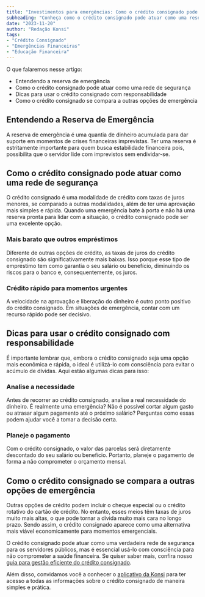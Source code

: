 ```yaml
---
title: "Investimentos para emergências: Como o crédito consignado pode ser sua rede de segurança"
subheading: "Conheça como o crédito consignado pode atuar como uma reserva financeira de emergência para os servidores públicos - e por que isso importa"
date: "2023-11-20"
author: "Redação Konsi"
tags:
- "Crédito Consignado"
- "Emergências Financeiras"
- "Educação Financeira"
---
```


O que falaremos nesse artigo:

* Entendendo a reserva de emergência
* Como o crédito consignado pode atuar como uma rede de segurança
* Dicas para usar o crédito consignado com responsabilidade
* Como o crédito consignado se compara a outras opções de emergência


## Entendendo a Reserva de Emergência

A reserva de emergência é uma quantia de dinheiro acumulada para dar suporte em momentos de crises financeiras imprevistas. Ter uma reserva é estritamente importante para quem busca estabilidade financeira pois, possibilita que o servidor lide com imprevistos sem endividar-se. 

## Como o crédito consignado pode atuar como uma rede de segurança

O crédito consignado é uma modalidade de crédito com taxas de juros menores, se comparado a outras modalidades, além de ter uma aprovação mais simples e rápida. Quando uma emergência bate à porta e não há uma reserva pronta para lidar com a situação, o crédito consignado pode ser uma excelente opção. 

### Mais barato que outros empréstimos

Diferente de outras opções de crédito, as taxas de juros do crédito consignado são significativamente mais baixas. Isso porque esse tipo de empréstimo tem como garantia o seu salário ou benefício, diminuindo os riscos para o banco e, consequentemente, os juros.

### Crédito rápido para momentos urgentes

A velocidade na aprovação e liberação do dinheiro é outro ponto positivo do crédito consignado. Em situações de emergência, contar com um recurso rápido pode ser decisivo.

## Dicas para usar o crédito consignado com responsabilidade 

É importante lembrar que, embora o crédito consignado seja uma opção mais econômica e rápida, o ideal é utilizá-lo com consciência para evitar o acúmulo de dívidas. Aqui estão algumas dicas para isso:

### Analise a necessidade

Antes de recorrer ao crédito consignado, analise a real necessidade do dinheiro. É realmente uma emergência? Não é possível cortar algum gasto ou atrasar algum pagamento até o próximo salário? Perguntas como essas podem ajudar você a tomar a decisão certa.

### Planeje o pagamento

Com o crédito consignado, o valor das parcelas será diretamente descontado do seu salário ou benefício. Portanto, planeje o pagamento de forma a não comprometer o orçamento mensal.

## Como o crédito consignado se compara a outras opções de emergência

Outras opções de crédito podem incluir o cheque especial ou o crédito rotativo do cartão de crédito. No entanto, esses meios têm taxas de juros muito mais altas, o que pode tornar a dívida muito mais cara no longo prazo. Sendo assim, o crédito consignado aparece como uma alternativa mais viável economicamente para momentos emergenciais.

O crédito consignado pode atuar como uma verdadeira rede de segurança para os servidores públicos, mas é essencial usá-lo com consciência para não comprometer a saúde financeira. Se quiser saber mais, confira nosso [guia para gestão eficiente do crédito consignado](guia-para-gestao-eficiente-do-credito-consignado.md). 

Além disso, convidamos você a conhecer o [aplicativo da Konsi](http://konsi.com.br) para ter acesso a todas as informações sobre o crédito consignado de maneira simples e prática.
